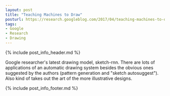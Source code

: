 ```yaml
---
layout: post
title: "Teaching Machines to Draw"
posturl: https://research.googleblog.com/2017/04/teaching-machines-to-draw.html
tags:
- Google
- Research
- Drawing
---
```


{% include post_info_header.md %}

Google researcher's latest drawing model, sketch-rnn. There are lots of applications of an automatic drawing system besides the obvious ones suggested by the authors (pattern generation and "sketch autosuggest"). Also kind of takes out the art of the more illustrative designs.

<!--more-->
{% include post_info_footer.md %}
